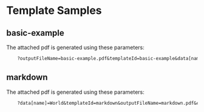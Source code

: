 # Template Samples

## basic-example

The attached pdf is generated using these parameters:

```txt
    ?outputFileName=basic-example.pdf&templateId=basic-example&data[name]=World&data[title]=Title&data[articles][0][url]=wikipedia.org&data[articles][0][title]=Wikipedia&data[articles][1][url]=google.com&data[articles][1][title]=Google&data[description]=Description&chromiumPdfOptions[printBackground]=true&adjustHeightToFit=true
```

## markdown

The attached pdf is generated using these parameters:

```txt
    ?data[name]=World&templateId=markdown&outputFileName=markdown.pdf&chromiumPdfOptions[width]=1500&adjustHeightToFit=true
```
